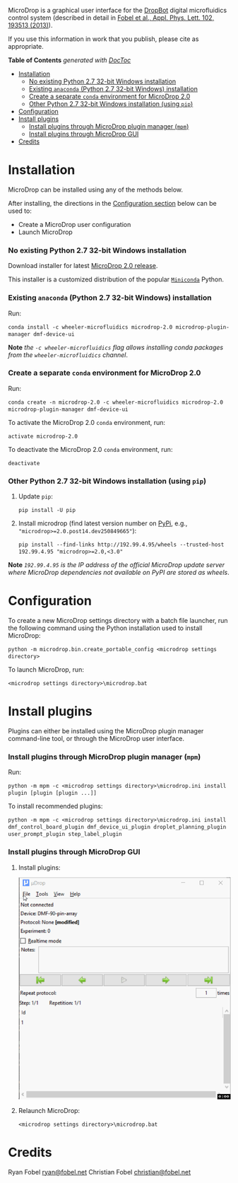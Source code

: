 MicroDrop is a graphical user interface for the [DropBot][1] digital
microfluidics control system (described in detail in [Fobel et al., Appl. Phys.
Lett. 102, 193513 (2013)][2]).

If you use this information in work that you publish, please cite as
appropriate.

<!-- START doctoc generated TOC please keep comment here to allow auto update -->
<!-- DON'T EDIT THIS SECTION, INSTEAD RE-RUN doctoc TO UPDATE -->
**Table of Contents**  *generated with [DocToc](https://github.com/thlorenz/doctoc)*

- [Installation](#installation)
    - [No existing Python 2.7 32-bit Windows installation](#no-existing-python-27-32-bit-windows-installation)
    - [Existing `anaconda` (Python 2.7 32-bit Windows) installation](#existing-anaconda-python-27-32-bit-windows-installation)
    - [Create a separate `conda` environment for MicroDrop 2.0](#create-a-separate-conda-environment-for-microdrop-20)
    - [Other Python 2.7 32-bit Windows installation (using `pip`)](#other-python-27-32-bit-windows-installation-using-pip)
- [Configuration](#configuration)
- [Install plugins](#install-plugins)
    - [Install plugins through MicroDrop plugin manager (`mpm`)](#install-plugins-through-microdrop-plugin-manager-mpm)
    - [Install plugins through MicroDrop GUI](#install-plugins-through-microdrop-gui)
- [Credits](#credits)

<!-- END doctoc generated TOC please keep comment here to allow auto update -->

# Installation #

MicroDrop can be installed using any of the methods below.

After installing, the directions in the [Configuration section](#configuration)
below can be used to:

 - Create a MicroDrop user configuration
 - Launch MicroDrop

### No existing Python 2.7 32-bit Windows installation ###

Download installer for latest [MicroDrop 2.0 release][4].

This installer is a customized distribution of the popular [`Miniconda`][5]
Python.


### Existing `anaconda` (Python 2.7 32-bit Windows) installation ###

Run:

    conda install -c wheeler-microfluidics microdrop-2.0 microdrop-plugin-manager dmf-device-ui

**Note** *the `-c wheeler-microfluidics` flag allows installing conda packages
from  the `wheeler-microfluidics` channel*.


### Create a separate `conda` environment for MicroDrop 2.0 ###

Run:

    conda create -n microdrop-2.0 -c wheeler-microfluidics microdrop-2.0 microdrop-plugin-manager dmf-device-ui

To activate the MicroDrop 2.0 `conda` environment, run:

    activate microdrop-2.0

To deactivate the MicroDrop 2.0 `conda` environment, run:

    deactivate


### Other Python 2.7 32-bit Windows installation (using `pip`) ###

 1. Update `pip`:

        pip install -U pip

 2. Install microdrop (find latest version number on [PyPi][3], e.g.,
    `"microdrop>=2.0.post14.dev250849665"`):

        pip install --find-links http://192.99.4.95/wheels --trusted-host 192.99.4.95 "microdrop>=2.0,<3.0"

**Note** *`192.99.4.95` is the IP address of the official MicroDrop update
server where MicroDrop dependencies not available on PyPI are stored as
wheels*.


# Configuration #

To create a new MicroDrop settings directory with a batch file launcher, run
the following command using the Python installation used to install MicroDrop:

    python -m microdrop.bin.create_portable_config <microdrop settings directory>

To launch MicroDrop, run:

    <microdrop settings directory>\microdrop.bat


# Install plugins #

Plugins can either be installed using the MicroDrop plugin manager command-line
tool, or through the MicroDrop user interface.

### Install plugins through MicroDrop plugin manager (`mpm`) ###

Run:

    python -m mpm -c <microdrop settings directory>\microdrop.ini install plugin [plugin [plugin ...]]

To install recommended plugins:

    python -m mpm -c <microdrop settings directory>\microdrop.ini install dmf_control_board_plugin dmf_device_ui_plugin droplet_planning_plugin user_prompt_plugin step_label_plugin

### Install plugins through MicroDrop GUI ###

 1. Install plugins:

     ![Install MicroDrop plugins][install-plugins]

 2. Relaunch MicroDrop:

        <microdrop settings directory>\microdrop.bat


[1]: http://microfluidics.utoronto.ca/microdrop
[2]: http://dx.doi.org/10.1063/1.4807118
[3]: https://pypi.python.org/pypi/microdrop
[4]: https://github.com/wheeler-microfluidics/microdrop/releases/latest
[5]: http://conda.pydata.org/miniconda.html

[install-plugins]: microdrop/static/images/plugins-install.gif


Credits
=======

Ryan Fobel <ryan@fobel.net>
Christian Fobel <christian@fobel.net>
